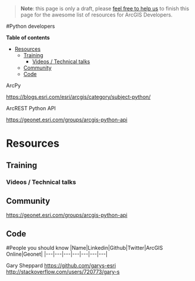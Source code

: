 > **Note**: this page is only a draft, please [feel free to help us](https://github.com/hhkaos/awesome-arcgis#contributions) to finish this page for the awesome list of resources for ArcGIS Developers.

#Python developers
<!-- START doctoc generated TOC please keep comment here to allow auto update -->
<!-- DON'T EDIT THIS SECTION, INSTEAD RE-RUN doctoc TO UPDATE -->
**Table of contents**

- [Resources](#resources)
  - [Training](#training)
    - [Videos / Technical talks](#videos--technical-talks)
  - [Community](#community)
  - [Code](#code)

<!-- END doctoc generated TOC please keep comment here to allow auto update -->


ArcPy

https://blogs.esri.com/esri/arcgis/category/subject-python/

ArcREST
Python API

https://geonet.esri.com/groups/arcgis-python-api

# Resources
## Training
### Videos / Technical talks
## Community
https://geonet.esri.com/groups/arcgis-python-api

## Code

#People you should know
|Name|Linkedin|Github|Twitter|ArcGIS Online|Geonet|
|---|---|---|---|---|---|---|

Gary Sheppard
https://github.com/garys-esri
http://stackoverflow.com/users/720773/gary-s
